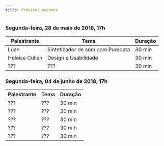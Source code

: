 ```yaml
---
title: Próximos eventos
---
```


### Segunda-feira, 28 de maio de 2018, 17h

| Palestrante     | Tema                                    | Duração |
| --------------- | --------------------------------------- | ------- |
| Luan            | Sintetizador de som com Puredata        | 30 min  |
| Heloise Cullen  | Design e Usabilidade                    | 30 min  |
| ???             | ???                                     | 30 min  |

### Segunda-feira, 04 de junho de 2018, 17h

| Palestrante     | Tema                                    | Duração |
| --------------- | --------------------------------------- | ------- |
| ???             | ???                                     | 30 min  |
| ???             | ???                                     | 30 min  |
| ???             | ???                                     | 30 min  |
| ???             | ???                                     | 30 min  |
| ???             | ???                                     | 30 min  |
